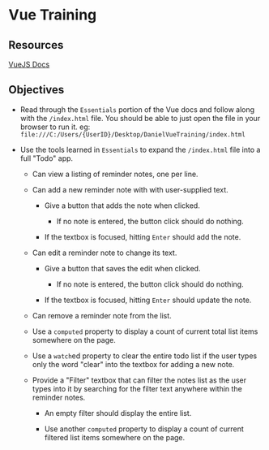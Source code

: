 # Vue Training

## Resources

[VueJS Docs](https://vuejs.org/v2/guide/index.html)

## Objectives

- Read through the `Essentials` portion of the Vue docs and follow along with the `/index.html` file. You should be able to just open the file in your browser to run it. eg: `file:///C:/Users/{UserID}/Desktop/DanielVueTraining/index.html`

- Use the tools learned in `Essentials` to expand the `/index.html` file into a full "Todo" app.

  - Can view a listing of reminder notes, one per line.

  - Can add a new reminder note with with user-supplied text.

    - Give a button that adds the note when clicked.

      - If no note is entered, the button click should do nothing.

    - If the textbox is focused, hitting `Enter` should add the note.

  - Can edit a reminder note to change its text.

    - Give a button that saves the edit when clicked.

      - If no note is entered, the button click should do nothing.

    - If the textbox is focused, hitting `Enter` should update the note.

  - Can remove a reminder note from the list.

  - Use a `computed` property to display a count of current total list items somewhere on the page.

  - Use a `watch`ed property to clear the entire todo list if the user types only the word "clear" into the textbox for adding a new note.

  - Provide a "Filter" textbox that can filter the notes list as the user types into it by searching for the filter text anywhere within the reminder notes.

    - An empty filter should display the entire list.

    - Use another `computed` property to display a count of current filtered list items somewhere on the page.
